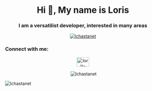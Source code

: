 <h1 align="center">Hi 👋, My name is Loris</h1>
<h3 align="center">I am a versatilist developer, interested in many areas</h3>

<p align="center"> <a href="https://github.com/ryo-ma/github-profile-trophy"><img src="https://github-profile-trophy.vercel.app/?username=lchastanet&theme=tokyonight" alt="lchastanet" /></a> </p>

<h3 align="left">Connect with me:</h3>
<p align="center">
<a href="https://linkedin.com/in/loris-chastanet" target="blank"><img align="center" src="https://raw.githubusercontent.com/rahuldkjain/github-profile-readme-generator/master/src/images/icons/Social/linked-in-alt.svg" alt="loris-chastanet" height="30" width="40" /></a>
</p>

<p align="center">&nbsp;<img align="center" src="https://github-readme-stats.vercel.app/api?username=lchastanet&show_icons=true&locale=en&theme=tokyonight" alt="lchastanet" /></p>

<p align="center">&nbsp;<img align="left" src="https://github-readme-stats.vercel.app/api/top-langs?username=lchastanet&show_icons=true&locale=en&layout=compact&hide=html,css&theme=tokyonight" alt="lchastanet" /></p>
